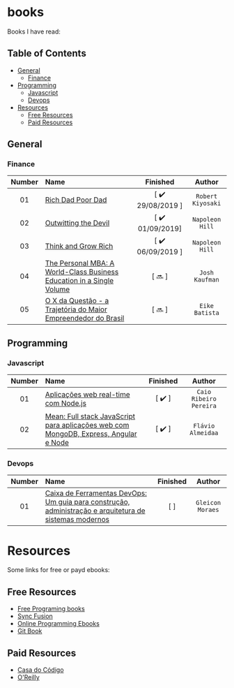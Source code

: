 # books

Books I have read:

## Table of Contents
<!-- 
	generated by readme-toc
	npm i -g readme-toc
	to generate just run `toc`
-->

<!-- toc -->
  * [General](#general)
    * [Finance](#finance)
* [Programming](#programming)
    * [Javascript](#javascript)
    * [Devops](#devops)
* [Resources](#resources)
  * [Free Resources](#free-resources)
  * [Paid Resources](#paid-resources)

<!-- toc stop -->

## General
### Finance
| Number | Name | Finished | Author |
| :---: | :--- | :---: | :---: |
| 01 | [Rich Dad Poor Dad]() | [ :heavy_check_mark: 29/08/2019 ] | `Robert Kiyosaki` |
| 02 | [Outwitting the Devil]() | [ :heavy_check_mark: 01/09/2019] | `Napoleon Hill` |
| 03 | [Think and Grow Rich]() | [ :heavy_check_mark: 06/09/2019 ] | `Napoleon Hill` |
| 04 | [The Personal MBA: A World-Class Business Education in a Single Volume]() | [ :soon: ] | `Josh Kaufman` |
| 05 | [O X da Questão - a Trajetória do Maior Empreendedor do Brasil](https://www.amazon.com.br/X-Quest%C3%A3o-Eike-Batista/dp/857542663X) | [ :soon: ] | `Eike Batista` |





## Programming

### Javascript

| Number | Name | Finished | Author |
| :---: | :--- | :---: | :---: |
| 01 | [Aplicações web real-time com Node.js](http://www.casadocodigo.com.br/products/livro-nodejs) | [ :heavy_check_mark: ] | `Caio Ribeiro Pereira` |
| 02 | [Mean: Full stack JavaScript para aplicações web com MongoDB, Express, Angular e Node](http://www.casadocodigo.com.br/products/livro-mean) | [ :heavy_check_mark: ] | `Flávio Almeidaa` |


### Devops

| Number | Name | Finished | Author |
| :---: | :--- | :---: | :---: |
| 01 | [Caixa de Ferramentas DevOps: Um guia para construção, administração e arquitetura de sistemas modernos](http://www.casadocodigo.com.br/products/livro-ferramentas-devops) | [  ] | `Gleicon Moraes` |

# Resources

Some links for free or payd ebooks:

## Free Resources

- [Free Programing books](https://github.com/vhf/free-programming-books)
- [Sync Fusion](http://www.syncfusion.com/resources/techportal/ebooks)
- [Online Programming Ebooks](http://www.onlineprogrammingbooks.com/)
- [Git Book](https://www.gitbook.com/explore)

## Paid Resources 

- [Casa do Código](http://www.casadocodigo.com.br/)
- [O'Reilly](http://www.oreilly.com/)
